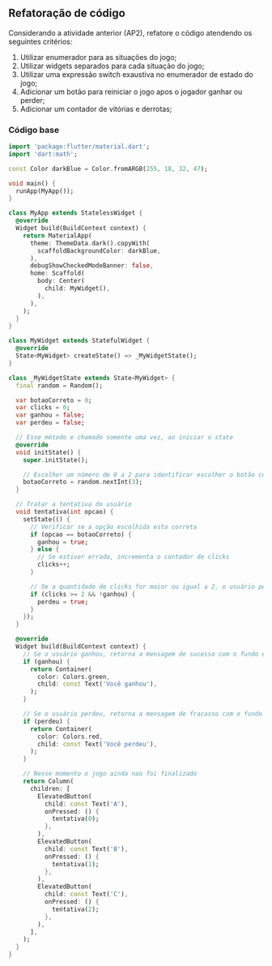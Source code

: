 ## Refatoração de código

Considerando a atividade anterior (AP2), refatore o código atendendo os seguintes critérios:

1. Utilizar enumerador para as situações do jogo;
2. Utilizar widgets separados para cada situação do jogo;
3. Utilizar uma expressão switch exaustiva no enumerador de estado do jogo;
4. Adicionar um botão para reiniciar o jogo apos o jogador ganhar ou perder;
5. Adicionar um contador de vitórias e derrotas;

### Código base

```dart
import 'package:flutter/material.dart';
import 'dart:math';

const Color darkBlue = Color.fromARGB(255, 18, 32, 47);

void main() {
  runApp(MyApp());
}

class MyApp extends StatelessWidget {
  @override
  Widget build(BuildContext context) {
    return MaterialApp(
      theme: ThemeData.dark().copyWith(
        scaffoldBackgroundColor: darkBlue,
      ),
      debugShowCheckedModeBanner: false,
      home: Scaffold(
        body: Center(
          child: MyWidget(),
        ),
      ),
    );
  }
}

class MyWidget extends StatefulWidget {
  @override
  State<MyWidget> createState() => _MyWidgetState();
}

class _MyWidgetState extends State<MyWidget> {
  final random = Random();

  var botaoCorreto = 0;
  var clicks = 0;
  var ganhou = false;
  var perdeu = false;

  // Esse método e chamado somente uma vez, ao iniciar o state
  @override
  void initState() {
    super.initState();

    // Escolher um número de 0 a 2 para identificar escolher o botão correto
    botaoCorreto = random.nextInt(3);
  }

  // Tratar a tentativa do usuário
  void tentativa(int opcao) {
    setState(() {
      // Verificar se a opção escolhida esta correta
      if (opcao == botaoCorreto) {
        ganhou = true;
      } else {
        // Se estiver errada, incrementa o contador de clicks
        clicks++;
      }

      // Se a quantidade de clicks for maior ou igual a 2, o usuário perdeu
      if (clicks >= 2 && !ganhou) {
        perdeu = true;
      }
    });
  }

  @override
  Widget build(BuildContext context) {
    // Se o usuário ganhou, retorna a mensagem de sucesso com o fundo em verde
    if (ganhou) {
      return Container(
        color: Colors.green,
        child: const Text('Você ganhou'),
      );
    }

    // Se o usuário perdeu, retorna a mensagem de fracasso com o fundo em vermelho
    if (perdeu) {
      return Container(
        color: Colors.red,
        child: const Text('Você perdeu'),
      );
    }

    // Nesse momento o jogo ainda nao foi finalizado
    return Column(
      children: [
        ElevatedButton(
          child: const Text('A'),
          onPressed: () {
            tentativa(0);
          },
        ),
        ElevatedButton(
          child: const Text('B'),
          onPressed: () {
            tentativa(1);
          },
        ),
        ElevatedButton(
          child: const Text('C'),
          onPressed: () {
            tentativa(2);
          },
        ),
      ],
    );
  }
}
```